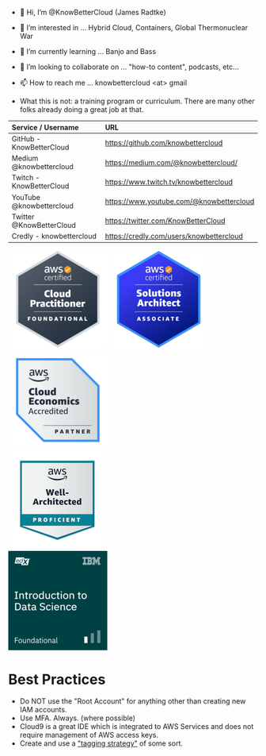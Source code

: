 - 👋 Hi, I’m @KnowBetterCloud (James Radtke)
- 👀 I’m interested in ... Hybrid Cloud, Containers, Global Thermonuclear War 
- 🌱 I’m currently learning ... Banjo and Bass
- 💞️ I’m looking to collaborate on ... "how-to content", podcasts, etc...
- 📫 How to reach me ... knowbettercloud \<at> gmail

- What this is not: a training program or curriculum.   There are many other folks already doing a great job at that.

| Service / Username       | URL |
|:-------------------------|:-----------------------------------------|
| GitHub - KnowBetterCloud | https://github.com/knowbettercloud       | 
| Medium @knowbettercloud  | https://medium.com/@knowbettercloud/     |
| Twitch - KnowBetterCloud | https://www.twitch.tv/knowbettercloud    |
| YouTube @knowbettercloud | https://www.youtube.com/@knowbettercloud |
| Twitter @KnowBetterCloud | https://twitter.com/KnowBetterCloud      |
| Credly - knowbettercloud | https://credly.com/users/knowbettercloud |


![AWS Certified Cloud Practitioner](./images/aws-certified-cloud-practitioner-200x200.png)
![AWS Certified Solutions Architect Associate](./images/aws-certified-solutions-architect-associate-200x200.png)
![AWS Cloud Economics](images/aws-partner-cloud-economics-accreditation-200x200.png)  
![AWS Well Architected](images/aws-well-architected-proficient-198x198.png)  
![IBM (edX) Intro to Data Science](./images/IBM_edX-introduction-to-data-science-200x200.png)

# Best Practices
* Do NOT use the "Root Account" for anything other than creating new IAM accounts.
* Use MFA.  Always. (where possible)
* Cloud9 is a great IDE which is integrated to AWS Services and does not require management of AWS access keys.
* Create and use a ["tagging strategy"](https://docs.aws.amazon.com/general/latest/gr/aws_tagging.html) of some sort.

<!---
KnowBetterCloud/KnowBetterCloud is a ✨ special ✨ repository because its `README.md` (this file) appears on your GitHub profile.
You can click the Preview link to take a look at your changes.
--->
